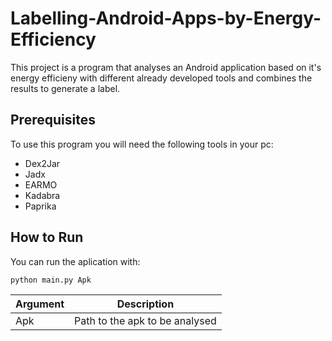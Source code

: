 # Labelling-Android-Apps-by-Energy-Efficiency

This project is a program that analyses an Android application based on it's energy efficieny with different already developed tools and combines the  results to generate a label.

## Prerequisites

To use this program you will need the following tools in your pc:

- Dex2Jar
- Jadx
- EARMO
- Kadabra
- Paprika

## How to Run

You can run the aplication with:

```python
python main.py Apk
```

| Argument  | Description   |
| --------- | ------------- |
| Apk       | Path to the apk to be analysed    |
